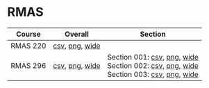 # RMAS

| Course | Overall | Section |
| ------ | ------- | ------- |
| RMAS 220 | [csv](https://github.com/UCSD-Historical-Enrollment-Data/2023Fall/blob/main/overall/RMAS%20220.csv), [png](https://raw.githubusercontent.com/UCSD-Historical-Enrollment-Data/2023Fall/main/plot_overall/RMAS%20220.png), [wide](https://raw.githubusercontent.com/UCSD-Historical-Enrollment-Data/2023Fall/main/plot_overall_wide/RMAS%20220.png) |  |
| RMAS 296 | [csv](https://github.com/UCSD-Historical-Enrollment-Data/2023Fall/blob/main/overall/RMAS%20296.csv), [png](https://raw.githubusercontent.com/UCSD-Historical-Enrollment-Data/2023Fall/main/plot_overall/RMAS%20296.png), [wide](https://raw.githubusercontent.com/UCSD-Historical-Enrollment-Data/2023Fall/main/plot_overall_wide/RMAS%20296.png) | Section 001: [csv](https://github.com/UCSD-Historical-Enrollment-Data/2023Fall/blob/main/section/RMAS%20296_001.csv), [png](https://raw.githubusercontent.com/UCSD-Historical-Enrollment-Data/2023Fall/main/plot_section/RMAS%20296_001.png), [wide](https://raw.githubusercontent.com/UCSD-Historical-Enrollment-Data/2023Fall/main/plot_section_wide/RMAS%20296_001.png)<br>Section 002: [csv](https://github.com/UCSD-Historical-Enrollment-Data/2023Fall/blob/main/section/RMAS%20296_002.csv), [png](https://raw.githubusercontent.com/UCSD-Historical-Enrollment-Data/2023Fall/main/plot_section/RMAS%20296_002.png), [wide](https://raw.githubusercontent.com/UCSD-Historical-Enrollment-Data/2023Fall/main/plot_section_wide/RMAS%20296_002.png)<br>Section 003: [csv](https://github.com/UCSD-Historical-Enrollment-Data/2023Fall/blob/main/section/RMAS%20296_003.csv), [png](https://raw.githubusercontent.com/UCSD-Historical-Enrollment-Data/2023Fall/main/plot_section/RMAS%20296_003.png), [wide](https://raw.githubusercontent.com/UCSD-Historical-Enrollment-Data/2023Fall/main/plot_section_wide/RMAS%20296_003.png) |
